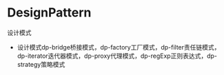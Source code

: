 # DesignPattern
设计模式
- 设计模式dp-bridge桥接模式，dp-factory工厂模式，dp-filter责任链模式，dp-iterator迭代器模式，dp-proxy代理模式，dp-regExp正则表达式，dp-strategy策略模式